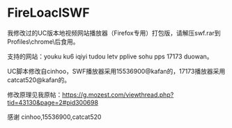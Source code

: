 FireLoaclSWF
============

我修改过的UC版本地视频网站播放器（Firefox专用）打包版，请解压swf.rar到Profiles\chrome\后食用。

支持的网站：youku ku6 iqiyi tudou letv pplive sohu pps 17173 duowan。

UC脚本修改自cinhoo，SWF播放器采用15536900@kafan的，17173播放器采用catcat520@kafan的。

修改原理见我原帖：https://g.mozest.com/viewthread.php?tid=43130&page=2#pid300698

感谢 cinhoo,15536900,catcat520